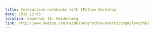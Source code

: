 ```yaml
---
title: Interactive notebooks with IPython Workshop
date: 2016-12-05
location: Dezernat 16, Heidelberg
link: http://www.meetup.com/HeidelbergPython/events/qhqmplyvqbhb/
---
```

